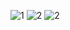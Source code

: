 ![1](https://github.com/Deepoo2000/WeatherApp/assets/104589126/c17f3378-f231-4127-ade8-4fe6f5628bdb)
![2](https://github.com/Deepoo2000/WeatherApp/assets/104589126/9d3e3554-b272-45cc-a091-e1fb40ba4ab2)
![2](https://github.com/Deepoo2000/WeatherApp/assets/104589126/703c3b8d-e37e-47f9-b9f9-afc725532937)


